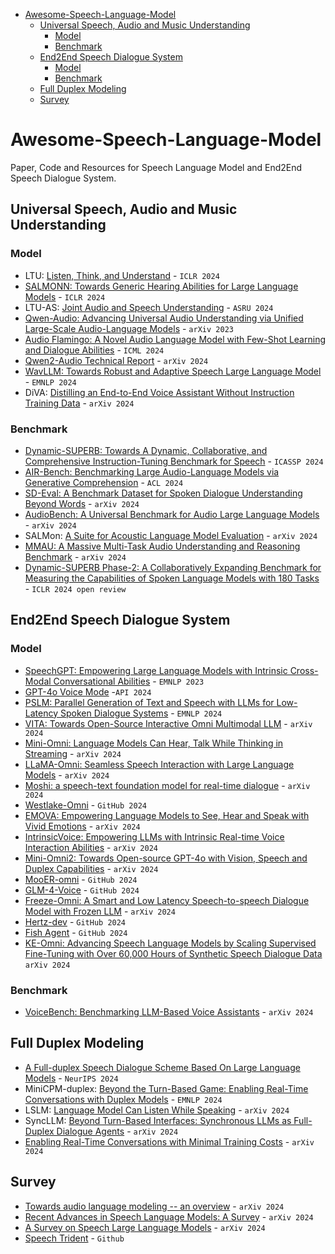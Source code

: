 * [Awesome-Speech-Language-Model](#awesome-speech-language-model)
   * [Universal Speech, Audio and Music Understanding](#universal-speech-audio-and-music-understanding)
      * [Model](#model)
      * [Benchmark](#benchmark)
   * [End2End Speech Dialogue System](#end2end-speech-dialogue-system)
      * [Model](#model-1)
      * [Benchmark](#benchmark-1)
   * [Full Duplex Modeling](#full-duplex-modeling)
   * [Survey](#survey)

# Awesome-Speech-Language-Model
Paper, Code and Resources for Speech Language Model and End2End Speech Dialogue System. 

## Universal Speech, Audio and Music Understanding

### Model
- LTU: [Listen, Think, and Understand](https://arxiv.org/abs/2305.10790) - `ICLR 2024`
- [SALMONN: Towards Generic Hearing Abilities for Large Language Models](https://arxiv.org/abs/2310.13289) - `ICLR 2024`
- LTU-AS: [Joint Audio and Speech Understanding](https://arxiv.org/abs/2309.14405) - `ASRU 2024`
- [Qwen-Audio: Advancing Universal Audio Understanding via Unified Large-Scale Audio-Language Models](https://arxiv.org/abs/2311.07919) - `arXiv 2023`
- [Audio Flamingo: A Novel Audio Language Model with Few-Shot Learning and Dialogue Abilities](https://arxiv.org/abs/2402.01831) - `ICML 2024`
- [Qwen2-Audio Technical Report](https://arxiv.org/abs/2407.10759) - `arXiv 2024`
- [WavLLM: Towards Robust and Adaptive Speech Large Language Model](https://arxiv.org/abs/2404.00656) - `EMNLP 2024`
- DiVA: [Distilling an End-to-End Voice Assistant Without Instruction Training Data](https://arxiv.org/abs/2410.02678) - `arXiv 2024`

### Benchmark
- [Dynamic-SUPERB: Towards A Dynamic, Collaborative, and Comprehensive Instruction-Tuning Benchmark for Speech](https://arxiv.org/abs/2309.09510) - `ICASSP 2024`
- [AIR-Bench: Benchmarking Large Audio-Language Models via Generative Comprehension](https://arxiv.org/abs/2402.07729) - `ACL 2024`
- [SD-Eval: A Benchmark Dataset for Spoken Dialogue Understanding Beyond Words](https://arxiv.org/abs/2406.13340) - `arXiv 2024`
- [AudioBench: A Universal Benchmark for Audio Large Language Models](https://arxiv.org/abs/2406.16020) - `arXiv 2024`
- SALMon: [A Suite for Acoustic Language Model Evaluation](https://arxiv.org/abs/2409.07437) - `arXiv 2024`
- [MMAU: A Massive Multi-Task Audio Understanding and Reasoning Benchmark](https://www.arxiv.org/abs/2410.19168) - `arXiv 2024`
- [Dynamic-SUPERB Phase-2: A Collaboratively Expanding Benchmark for Measuring the Capabilities of Spoken Language Models with 180 Tasks](https://openreview.net/forum?id=s7lzZpAW7T) - `ICLR 2024 open review`

## End2End Speech Dialogue System

### Model
- [SpeechGPT: Empowering Large Language Models with Intrinsic Cross-Modal Conversational Abilities](https://arxiv.org/abs/2305.11000) - `EMNLP 2023`
- [GPT-4o Voice Mode](https://openai.com/index/hello-gpt-4o/) -`API 2024`
- [PSLM: Parallel Generation of Text and Speech with LLMs for Low-Latency Spoken Dialogue Systems](Uhttps://arxiv.org/abs/2406.12428) - `EMNLP 2024`
- [VITA: Towards Open-Source Interactive Omni Multimodal LLM](https://www.arxiv.org/abs/2408.05211) - `arXiv 2024`
- [Mini-Omni: Language Models Can Hear, Talk While Thinking in Streaming](https://arxiv.org/abs/2408.16725) - `arXiv 2024`
- [LLaMA-Omni: Seamless Speech Interaction with Large Language Models](https://arxiv.org/abs/2409.06666) - `arXiv 2024`
- [Moshi: a speech-text foundation model for real-time dialogue](https://arxiv.org/abs/2410.00037) - `arXiv 2024`
- [Westlake-Omni](https://github.com/xinchen-ai/Westlake-Omni) - `GitHub 2024`
- [EMOVA: Empowering Language Models to See, Hear and Speak with Vivid Emotions](https://arxiv.org/abs/2409.18042) - `arXiv 2024`
- [IntrinsicVoice: Empowering LLMs with Intrinsic Real-time Voice Interaction Abilities](https://arxiv.org/abs/2410.08035) - `arXiv 2024`
- [Mini-Omni2: Towards Open-source GPT-4o with Vision, Speech and Duplex Capabilities](https://arxiv.org/abs/2410.11190) - `arXiv 2024`
- [MooER-omni](https://github.com/MooreThreads/MooER) - `GitHub 2024`
- [GLM-4-Voice](https://github.com/THUDM/GLM-4-Voice) - `GitHub 2024`
- [Freeze-Omni: A Smart and Low Latency Speech-to-speech Dialogue Model with Frozen LLM](https://arxiv.org/abs/2411.00774) - `arXiv 2024`
- [Hertz-dev](https://github.com/Standard-Intelligence/hertz-dev) - `GitHub 2024`
- [Fish Agent](https://github.com/fishaudio/fish-speech) - `GitHub 2024`
- [KE-Omni: Advancing Speech Language Models by Scaling Supervised Fine-Tuning with Over 60,000 Hours of Synthetic Speech Dialogue Data](https://arxiv.org/abs/2412.01078) `arXiv 2024`

### Benchmark
- [VoiceBench: Benchmarking LLM-Based Voice Assistants](https://arxiv.org/abs/2410.17196) - `arXiv 2024`

## Full Duplex Modeling
- [A Full-duplex Speech Dialogue Scheme Based On Large Language Models](https://arxiv.org/abs/2405.19487) - `NeurIPS 2024`
- MiniCPM-duplex: [Beyond the Turn-Based Game: Enabling Real-Time Conversations with Duplex Models](https://arxiv.org/abs/2406.15718) - `EMNLP 2024`
- LSLM: [Language Model Can Listen While Speaking](https://arxiv.org/abs/2408.02622) - `arXiv 2024`
- SyncLLM: [Beyond Turn-Based Interfaces: Synchronous LLMs as Full-Duplex Dialogue Agents](https://arxiv.org/abs/2409.15594) - `arXiv 2024`
- [Enabling Real-Time Conversations with Minimal Training Costs](https://arxiv.org/abs/2409.11727) - `arXiv 2024`

  
## Survey
- [Towards audio language modeling -- an overview](https://arxiv.org/abs/2402.13236) - `arXiv 2024`
- [Recent Advances in Speech Language Models: A Survey](https://arxiv.org/abs/2410.03751) - `arXiv 2024`
- [A Survey on Speech Large Language Models](https://arxiv.org/abs/2410.18908) - `arXiv 2024`
- [Speech Trident](https://github.com/ga642381/speech-trident) - `Github`
